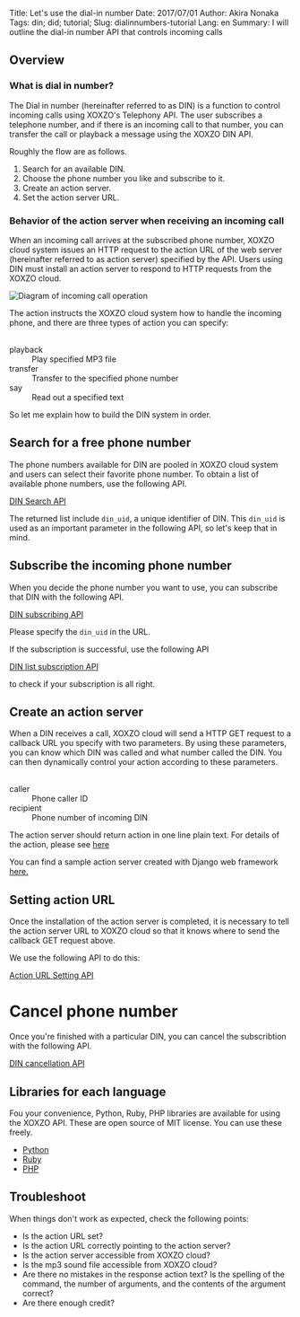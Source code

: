 Title: Let's use the dial-in number
Date: 2017/07/01
Author: Akira Nonaka
Tags: din; did; tutorial;
Slug: dialinnumbers-tutorial
Lang: en
Summary: I will outline the dial-in number API that controls incoming calls

## Overview

### What is dial in number?

The Dial in number (hereinafter referred to as DIN) is a function to control
incoming calls using XOXZO's Telephony API. The user subscribes a telephone number,
and if there is an incoming call to that number, you can transfer the call or playback
a message using the XOXZO DIN API.

Roughly the flow are as follows.

1. Search for an available DIN.
1. Choose the phone number you like and subscribe to it.
1. Create an action server.
1. Set the action server URL.

### Behavior of the action server when receiving an incoming call
 
When an incoming call arrives at the subscribed phone number, 
XOXZO cloud system issues an HTTP request to the action URL of the web server
(hereinafter referred to as action server) specified by the API.
Users using DIN must install an action server to respond to HTTP requests from the XOXZO cloud.

![Diagram of incoming call operation]({filename}/images/Tutorial/din-get-call-en.jpeg)

The action instructs the XOXZO cloud system how to handle the incoming phone, and there are
three types of action you can specify:

<Dl>
     <Dt> playback
     <Dd> Play specified MP3 file
     <Dt> transfer
     <Dd> Transfer to the specified phone number
     <Dt> say
     <Dd> Read out a specified text
</Dl>

So let me explain how to build the DIN system in order.

## Search for a free phone number

The phone numbers available for DIN are pooled in XOXZO cloud system and users can select their favorite phone number. 
To obtain a list of available phone numbers, use the following API.

[DIN Search API](http://docs.xoxzo.com/en/din.html#finding-a-dial-in-number-via-api)

The returned list include `din_uid`, a unique identifier of DIN.
This `din_uid` is used as an important parameter in the following API, so let's keep that in mind.

## Subscribe the incoming phone number

When you decide the phone number you want to use, you can subscribe that DIN with the
following API.

[DIN subscribing API](http://docs.xoxzo.com/en/din.html#subscribing-to-a-dial-in-number-via-api)

Please specify the `din_uid` in the URL.

If the subscription is successful, use the following API

[DIN list subscription API](http://docs.xoxzo.com/en/din.html#getting-the-list-of-subscribed-dial-in-numbers-via-api)

to check if your subscription is all right.

## Create an action server

When a DIN receives a call, XOXZO cloud will send a HTTP GET request to a callback URL you specify
with two parameters. By using these parameters, you can know which DIN was called and what number
called the DIN. You can then dynamically control your action according to these parameters.

<Dl>
    <Dt> caller
    <Dd> Phone caller ID
    <Dt> recipient
    <Dd> Phone number of incoming DIN
</Dl>

The action server should return action in one line plain text.
For details of the action, please see [here](http://docs.xoxzo.com/en/din.html#available-actions)

You can find a sample action server created with Django web framework
[here.](https://github.com/xoxzo/din-action-server-demo)

## Setting action URL

Once the installation of the action server is completed, it is necessary to tell the action
server URL to XOXZO cloud so that it knows where to send the callback GET request above. 

We use the following API to do this:

[Action URL Setting API](http://docs.xoxzo.com/en/din.html#attach-an-action-to-the-dial-in-number-via-api)

# Cancel phone number

Once you're finished with a particular DIN, you can cancel the subscribtion with the following API.

[DIN cancellation API](http://docs.xoxzo.com/en/din.html#subscribing-to-a-dial-in-number-via-api)

## Libraries for each language

Fou your convenience, Python, Ruby, PHP libraries are available for using the XOXZO API.
These are open source of MIT license. You can use these freely.

- [Python](https://github.com/xoxzo/xoxzo.cloudpy)
- [Ruby](https://github.com/xoxzo/xoxzo-cloudruby)
- [PHP](https://github.com/xoxzo/xoxzo.cloudphp)

## Troubleshoot

When things don't work as expected, check the following points:

- Is the action URL set?
- Is the action URL correctly pointing to the action server?
- Is the action server accessible from XOXZO cloud?
- Is the mp3 sound file accessible from XOXZO cloud?
- Are there no mistakes in the response action text?
  Is the spelling of the command, the number of arguments, and the contents of the argument correct?
- Are there enough credit?
